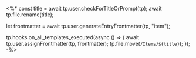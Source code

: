 <%*
const title = await tp.user.checkForTitleOrPrompt(tp);
await tp.file.rename(title); 

let frontmatter = await tp.user.generateEntryFrontmatter(tp, "item");

tp.hooks.on_all_templates_executed(async () => {
	await tp.user.assignFrontmatter(tp, frontmatter);
	tp.file.move(`/Items/${title}`);
});
-%>